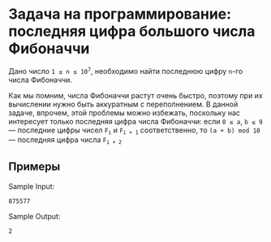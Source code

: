 # Задача на программирование: последняя цифра большого числа Фибоначчи

Дано число <code>1&nbsp;≤&nbsp;n&nbsp;≤&nbsp;10<sup>7</sup></code>, необходимо найти последнюю цифру <code>n</code>-го числа Фибоначчи.

Как мы помним, числа Фибоначчи растут очень быстро, поэтому при их вычислении нужно быть аккуратным с переполнением. В данной задаче, впрочем, этой проблемы можно избежать, поскольку нас интересует только последняя цифра числа Фибоначчи: если <code>0&nbsp;≤&nbsp;a</code>, <code>b&nbsp;≤&nbsp;9</code> — последние цифры чисел <code>F<sub>i</sub></code> и <code>F<sub>i&nbsp;+&nbsp;1</sub></code> соответственно, то <code>(a&nbsp;+&nbsp;b)&nbsp;mod&nbsp;10</code> — последняя цифра числа <code>F<sub>i&nbsp;+&nbsp;2</sub></code>

## Примеры

Sample Input:

```
875577
```

Sample Output:

```
2
```
